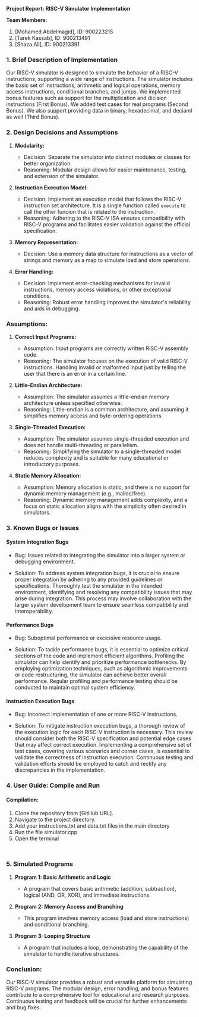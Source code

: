 **Project Report: RISC-V Simulator Implementation**

**Team Members:**
1. [Mohamed Abdelmagid], ID: 900223215
2. [Tarek Kassab], ID: 900213491
3. [Shaza Ali], ID: 900213391

### 1. Brief Description of Implementation

Our RISC-V simulator is designed to simulate the behavior of a RISC-V instructions, supporting a wide range of instructions. The simulator includes the basic set of instructions, arithmetic and logical operations, memory access instructions, conditional branches, and jumps. We implemented bonus features such as support for the multiplication and dicision instructions (First Bonus). We added test cases for real programs (Second Bonus). We also support providing data in binary, hexadecimal, and deciaml as well (Third Bonus).

### 2. Design Decisions and Assumptions

1. **Modularity:**
   - Decision: Separate the simulator into distinct modules or classes for better organization.
   - Reasoning: Modular design allows for easier maintenance, testing, and extension of the simulator.

2. **Instruction Execution Model:**
   - Decision: Implement an execution model that follows the RISC-V instruction set architecture. It is a single function called `execute` to call the other funcion that is related to the instruction.
   - Reasoning: Adhering to the RISC-V ISA ensures compatibility with RISC-V programs and facilitates easier validation against the official specification.

3. **Memory Representation:**
   - Decision: Use a memory data structure for instructions as a vector of strings and memory as a map to simulate load and store operations.

4. **Error Handling:**
   - Decision: Implement error-checking mechanisms for invalid instructions, memory access violations, or other exceptional conditions.
   - Reasoning: Robust error handling improves the simulator's reliability and aids in debugging.


### Assumptions:

1. **Correct Input Programs:**
   - Assumption: Input programs are correctly written RISC-V assembly code.
   - Reasoning: The simulator focuses on the execution of valid RISC-V instructions. Handling invalid or malformed input just by telling the user that there is an error in a certain line.

2. **Little-Endian Architecture:**
   - Assumption: The simulator assumes a little-endian memory architecture unless specified otherwise.
   - Reasoning: Little-endian is a common architecture, and assuming it simplifies memory access and byte-ordering operations.

3. **Single-Threaded Execution:**
   - Assumption: The simulator assumes single-threaded execution and does not handle multi-threading or parallelism.
   - Reasoning: Simplifying the simulator to a single-threaded model reduces complexity and is suitable for many educational or introductory purposes.

4. **Static Memory Allocation:**
   - Assumption: Memory allocation is static, and there is no support for dynamic memory management (e.g., malloc/free).
   - Reasoning: Dynamic memory management adds complexity, and a focus on static allocation aligns with the simplicity often desired in simulators.


### 3. Known Bugs or Issues

#### System Integration Bugs

- Bug:
Issues related to integrating the simulator into a larger system or debugging environment.

- Solution:
To address system integration bugs, it is crucial to ensure proper integration by adhering to any provided guidelines or specifications. Thoroughly test the simulator in the intended environment, identifying and resolving any compatibility issues that may arise during integration. This process may involve collaboration with the larger system development team to ensure seamless compatibility and interoperability.

#### Performance Bugs

- Bug:
Suboptimal performance or excessive resource usage.

- Solution:
To tackle performance bugs, it is essential to optimize critical sections of the code and implement efficient algorithms. Profiling the simulator can help identify and prioritize performance bottlenecks. By employing optimization techniques, such as algorithmic improvements or code restructuring, the simulator can achieve better overall performance. Regular profiling and performance testing should be conducted to maintain optimal system efficiency.

#### Instruction Execution Bugs

- Bug:
Incorrect implementation of one or more RISC-V instructions.

- Solution:
To mitigate instruction execution bugs, a thorough review of the execution logic for each RISC-V instruction is necessary. This review should consider both the RISC-V specification and potential edge cases that may affect correct execution. Implementing a comprehensive set of test cases, covering various scenarios and corner cases, is essential to validate the correctness of instruction execution. Continuous testing and validation efforts should be employed to catch and rectify any discrepancies in the implementation.

### 4. User Guide: Compile and Run

#### Compilation:
1. Clone the repository from [GitHub URL].
2. Navigate to the project directory.
3. Add your instructions.txt and data.txt files in the main directory
4. Run the file simulator.cpp
5. Open the terminal
   ```


### 5. Simulated Programs

1. **Program 1: Basic Arithmetic and Logic**
   - A program that covers basic arithmetic (addition, subtraction), logical (AND, OR, XOR), and immediate instructions.

2. **Program 2: Memory Access and Branching**
   - This program involves memory access (load and store instructions) and conditional branching.

3. **Program 3: Looping Structure**
   - A program that includes a loop, demonstrating the capability of the simulator to handle iterative structures.

### Conclusion:

Our RISC-V simulator provides a robust and versatile platform for simulating RISC-V programs. The modular design, error handling, and bonus features contribute to a comprehensive tool for educational and research purposes. Continuous testing and feedback will be crucial for further enhancements and bug fixes.
